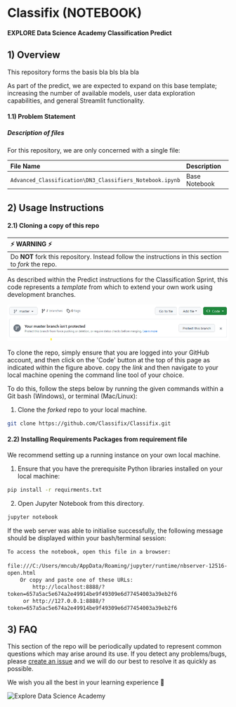 # Classifix (NOTEBOOK)

#### EXPLORE Data Science Academy Classification Predict

## 1) Overview

This repository forms the basis bla bls bla bla

As part of the predict, we are expected to expand on this base template; increasing the number of available models, user data exploration capabilities, and general Streamlit functionality.

#### 1.1) Problem Statement

##### Description of files

For this repository, we are only concerned with a single file:

| File Name                                                | Description   |
| :------------------------------------------------------- | :------------ |
| `Advanced_Classification\DN3_Classifiers_Notebook.ipynb` | Base Notebook |

## 2) Usage Instructions

#### 2.1) Cloning a copy of this repo

| :zap: WARNING :zap:                                                                                  |
| :--------------------------------------------------------------------------------------------------- |
| Do **NOT** fork this repository. Instead follow the instructions in this section to _fork_ the repo. |

As described within the Predict instructions for the Classification Sprint, this code represents a _template_ from which to extend your own work using development branches.

![Clone Repo](resources/imgs/clone-repo.png)

To clone the repo, simply ensure that you are logged into your GitHub account, and then click on the 'Code' button at the top of this page as indicated within the figure above.
copy the _link_ and then navigate to your local machine opening the command line tool of your choice.

To do this, follow the steps below by running the given commands within a Git bash (Windows), or terminal (Mac/Linux):

1.  Clone the _forked_ repo to your local machine.

```bash
git clone https://github.com/Classifix/Classifix.git
```

#### 2.2) Installing Requirements Packages from requirement file

We recommend setting up a running instance on your own local machine.

1.  Ensure that you have the prerequisite Python libraries installed on your local machine:

```bash
pip install -r requirments.txt
```

2.  Open Jupyter Notebook from this directory.

```bash
jupyter notebook
```

If the web server was able to initialise successfully, the following message should be displayed within your bash/terminal session:

```
To access the notebook, open this file in a browser:
        file:///C:/Users/mncub/AppData/Roaming/jupyter/runtime/nbserver-12516-open.html
    Or copy and paste one of these URLs:
        http://localhost:8888/?token=657a5ac5e674a2e49914be9f49309e6d77454003a39eb2f6
     or http://127.0.0.1:8888/?token=657a5ac5e674a2e49914be9f49309e6d77454003a39eb2f6

```

## 3) FAQ

This section of the repo will be periodically updated to represent common questions which may arise around its use. If you detect any problems/bugs, please [create an issue](https://github.com/1272371/DN3_Classifiers/discussions) and we will do our best to resolve it as quickly as possible.

We wish you all the best in your learning experience :rocket:

![Explore Data Science Academy](resources/imgs/EDSA_logo.png)
